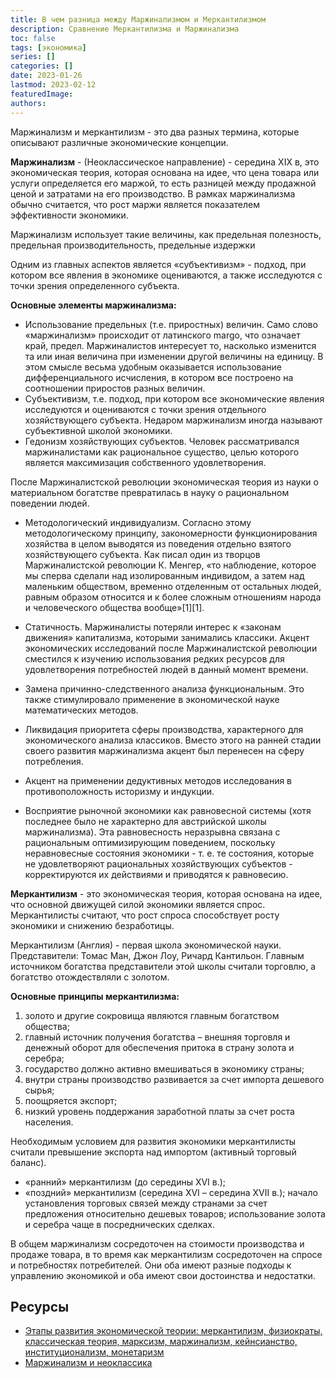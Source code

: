 ```yaml
---
title: В чем разница между Маржинализмом и Меркантилизмом
description: Сравнение Меркантилизма и Маржинализма
toc: false
tags: [экономика]
series: []
categories: []
date: 2023-01-26
lastmod: 2023-02-12
featuredImage:
authors:
---
```


Маржинализм и меркантилизм - это два разных термина, которые описывают различные экономические концепции.

**Маржинализм** - (Неоклассическое направление) - середина XIX в, это экономическая теория, которая основана на идее, что цена товара или услуги определяется его маржой, то есть разницей между продажной ценой и затратами на его производство. В рамках маржинализма обычно считается, что рост маржи является показателем эффективности экономики.

Маржинализм использует такие величины, как предельная полезность, предельная производительность, предельные издержки

Одним из главных аспектов является «субъективизм» - подход, при котором все явления в экономике оцениваются, а также исследуются с точки зрения определенного субъекта.

**Основные элементы маржинализма:**

- Использование предельных (т.е. приростных) величин. Само слово «маржинализм» происходит от латинского margo, что означает край, предел. Маржиналистов интересует то, насколько изменится та или иная величина при изменении другой величины на единицу. В этом смысле весьма удобным оказывается использование дифференциального исчисления, в котором все построено на соотношении приростов разных величин.
- Субъективизм, т.е. подход, при котором все экономические явления исследуются и оцениваются с точки зрения отдельного хозяйствующего субъекта. Недаром маржинализм иногда называют субъективной школой экономики.
- Гедонизм хозяйствующих субъектов. Человек рассматривался маржиналистами как рациональное существо, целью которого является максимизация собственного удовлетворения.

После Маржиналистской революции экономическая теория из науки о материальном богатстве превратилась в науку о рациональном поведении людей.

- Методологический индивидуализм. Согласно этому методологическому принципу, закономерности функционирования хозяйства в целом выводятся из поведения отдельно взятого хозяйствующего субъекта. Как писал один из творцов Маржиналистской революции К. Менгер, «то наблюдение, которое мы сперва сделали над изолированным индивидом, а затем над маленьким обществом, временно отделенным от остальных людей, равным образом относится и к более сложным отношениям народа и человеческого общества вообще»[1][1].

- Статичность. Маржиналисты потеряли интерес к «законам движения» капитализма, которыми занимались классики. Акцент экономических исследований после Маржиналистской революции  сместился к изучению использования редких ресурсов для удовлетворения потребностей людей в данный момент времени.

- Замена причинно-следственного анализа функциональным. Это также стимулировало применение в экономической науке математических методов.

- Ликвидация приоритета сферы производства, характерного для экономического анализа классиков. Вместо этого на ранней стадии своего развития маржинализма акцент был перенесен на сферу потребления.

- Акцент на применении дедуктивных методов исследования в противоположность историзму и индукции.

- Восприятие рыночной экономики как равновесной системы (хотя последнее было не характерно для австрийской школы маржинализма). Эта равновесность неразрывна связана с рациональным оптимизирующим поведением, поскольку неравновесные состояния экономики - т. е. те состояния, которые не удовлетворяют рациональных хозяйствующих субъектов - корректируются их действиями и приводятся к равновесию.


**Меркантилизм** - это экономическая теория, которая основана на идее, что основной движущей силой экономики является спрос. Меркантилисты считают, что рост спроса способствует росту экономики и снижению безработицы.

Меркантилизм (Англия) - первая школа экономической науки. Представители: Томас Ман, Джон Лоу, Ричард Кантильон. Главным источником богатства представители этой школы считали торговлю, а богатство отождествляли с золотом.

**Основные принципы меркантилизма:**

1. золото и другие сокровища являются главным богатством общества;
2. главный источник получения богатства – внешняя торговля и денежный оборот для обеспечения притока в страну золота и серебра;
3. государство должно активно вмешиваться в экономику страны;
4. внутри страны производство развивается за счет импорта дешевого сырья;
5. поощряется экспорт;
6. низкий уровень поддержания заработной платы за счет роста населения.

Необходимым условием для развития экономики меркантилисты считали превышение экспорта над импортом (активный торговый баланс).

- «ранний» меркантилизм (до середины XVI в.);
- «поздний» меркантилизм (середина XVI – середина XVII в.); начало установления торговых связей между странами за счет предложения относительно дешевых товаров; использование золота и серебра чаще в посреднических сделках.

В общем маржинализм сосредоточен на стоимости производства и продаже товара, в то время как меркантилизм сосредоточен на спросе и потребностях потребителей. Они оба имеют разные подходы к управлению экономикой и оба имеют свои достоинства и недостатки.

## Ресурсы

- [Этапы развития экономической теории: меркантилизм, физиократы, классическая теория, марксизм, маржинализм, кейнсианство, институционализм, монетаризм](https://studfile.net/preview/4330083/page:2/)
- [Маржинализм и неоклассика](http://institutional.narod.ru/history1/ch5.htm)